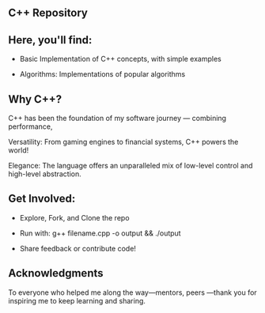 C++ Repository 
-------------------

Here, you'll find:
-----------------
- Basic Implementation of C++ concepts, with simple examples

- Algorithms: Implementations of popular algorithms

Why C++?
--------

C++ has been the foundation of my software journey — combining performance,

Versatility: From gaming engines to financial systems, C++ powers the world!

Elegance: The language offers an unparalleled mix of low-level control and high-level abstraction.

Get Involved:
-----
- Explore, Fork, and Clone the repo

- Run with:
      g++ filename.cpp -o output && ./output

- Share feedback or contribute code!

Acknowledgments
---
To everyone who helped me along the way—mentors, peers —thank you for inspiring me to keep learning and sharing.
